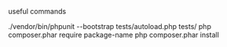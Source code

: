 useful commands

./vendor/bin/phpunit --bootstrap tests/autoload.php tests/
php composer.phar require package-name
php composer.phar install